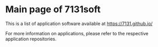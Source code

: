 # Main page of 7131soft
This is a list of application software available at https://7131.github.io/

For more information on applications, please refer to the respective application repositories.

